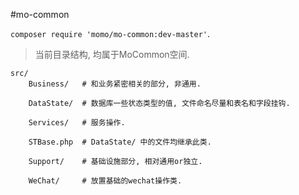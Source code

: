 #mo-common

`composer require 'momo/mo-common:dev-master'`.  

> 当前目录结构, 均属于MoCommon空间.

```
src/  
    Business/   # 和业务紧密相关的部分, 非通用.  

    DataState/  # 数据库一些状态类型的值, 文件命名尽量和表名和字段挂钩.  

    Services/   # 服务操作.  

    STBase.php  # DataState/ 中的文件均继承此类.  

    Support/    # 基础设施部分, 相对通用or独立.  

    WeChat/     # 放置基础的wechat操作类.  

```
